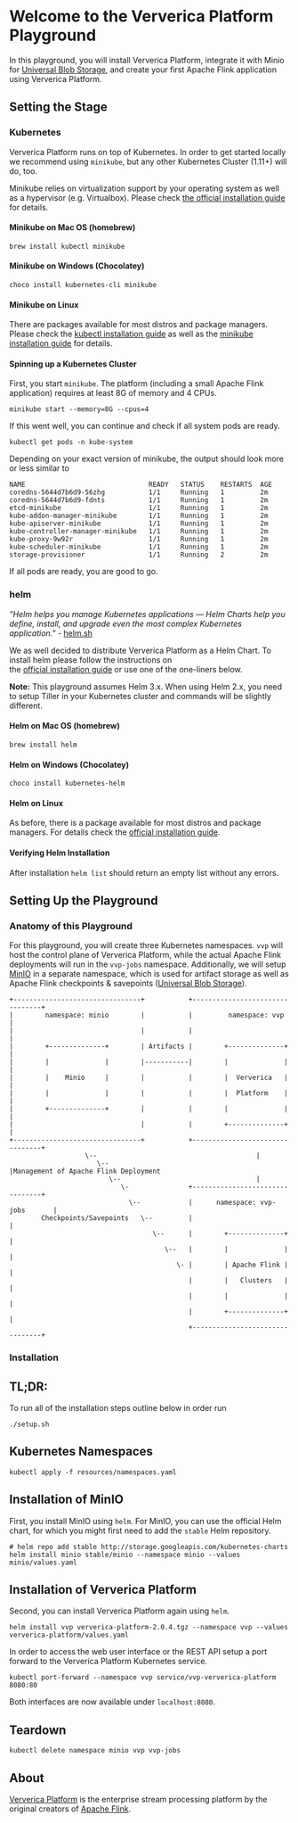 # Welcome to the Ververica Platform Playground

In this playground, you will install Ververica Platform, integrate it with Minio for 
[Universal Blob Storage](https://docs.ververica.com/administration/blob_storage.html), and create your first Apache Flink 
application using Ververica Platform.

## Setting the Stage

### Kubernetes

Ververica Platform runs on top of Kubernetes. In order to get started locally we recommend using `minikube`, but any 
other Kubernetes Cluster (1.11+) will do, too. 
 
Minikube relies on virtualization support by your operating system as well as a hypervisor (e.g. Virtualbox). Please 
check [the official installation guide](https://kubernetes.io/docs/tasks/tools/install-minikube/#before-you-begin) for details.  

#### Minikube on Mac OS (homebrew)

```
brew install kubectl minikube
```

#### Minikube on Windows (Chocolatey) 

```
choco install kubernetes-cli minikube
```

#### Minikube on Linux

There are packages available for most distros and package managers. Please check 
the [kubectl installation guide](https://kubernetes.io/docs/tasks/tools/install-kubectl/#install-kubectl-on-linux) as 
well as the [minikube installation guide](https://kubernetes.io/docs/tasks/tools/install-minikube/#install-minikube) for details. 

#### Spinning up a Kubernetes Cluster

First, you start `minikube`. The platform (including a small Apache Flink application) requires at least 8G of memory 
and 4 CPUs.  

```
minikube start --memory=8G --cpus=4
```

If this went well, you can continue and check if all system pods are ready.

```
kubectl get pods -n kube-system
``` 

Depending on your exact version of minikube, the output should look more or less similar to

```
NAME                               READY   STATUS    RESTARTS  AGE
coredns-5644d7b6d9-56zhg           1/1     Running   1         2m
coredns-5644d7b6d9-fdnts           1/1     Running   1         2m
etcd-minikube                      1/1     Running   1         2m
kube-addon-manager-minikube        1/1     Running   1         2m
kube-apiserver-minikube            1/1     Running   1         2m
kube-controller-manager-minikube   1/1     Running   1         2m
kube-proxy-9w92r                   1/1     Running   1         2m
kube-scheduler-minikube            1/1     Running   1         2m
storage-provisioner                1/1     Running   2         2m
```

If all pods are ready, you are good to go. 

### helm

*"Helm helps you manage Kubernetes applications — Helm Charts help you define, install, and upgrade even the most 
complex Kubernetes application."* - [helm.sh](https://helm.sh/)

We as well decided to distribute Ververica Platform as a Helm Chart. To install helm please follow the instructions on  
the [official installation guide](https://helm.sh/docs/intro/install/) or use one of the one-liners below.

**Note:** This playground assumes Helm 3.x. When using Helm 2.x, you need to setup Tiller in your Kubernetes cluster
and commands will be slightly different.

#### Helm on Mac OS (homebrew)

```
brew install helm
```

#### Helm on Windows (Chocolatey) 

```
choco install kubernetes-helm
```

#### Helm on Linux

As before, there is a package available for most distros and package managers. For details check the 
[official installation guide](https://helm.sh/docs/intro/install/).

#### Verifying Helm Installation

After installation `helm list` should return an empty list without any errors.  

## Setting Up the Playground

### Anatomy of this Playground

For this playground, you will create three Kubernetes namespaces. `vvp` will host the control plane of Ververica 
Platform, while the actual Apache Flink deployments will run in the `vvp-jobs` namespace. Additionally, we will setup 
[MinIO](https://min.io/) in a separate namespace, which is used for artifact storage as well as Apache Flink checkpoints 
& savepoints ([Universal Blob Storage](https://docs.ververica.com/administration/blob_storage.html)). 

```
+--------------------------------+           +--------------------------------+                     
|        namespace: minio        |           |         namespace: vvp         |                     
|                                |           |                                |                     
|        +--------------+        | Artifacts |        +--------------+        |                     
|        |              |        |-----------|        |              |        |                     
|        |    Minio     |        |           |        |  Ververica   |        |                     
|        |              |        |           |        |  Platform    |        |                     
|        +--------------+        |           |        |              |        |                     
|                                |           |        +--------------+        |                     
+--------------------------------+           +--------------------------------+                     
                   \--                                        |                                     
                      \--                                     |Management of Apache Flink Deployment
                         \--                                  |                                     
                            \-               +--------------------------------+                     
                              \--            |      namespace: vvp-jobs       |                     
        Checkpoints/Savepoints   \--         |                                |                     
                                    \--      |        +--------------+        |                     
                                       \--   |        |              |        |                     
                                          \- |        | Apache Flink |        |                     
                                             |        |   Clusters   |        |                     
                                             |        |              |        |                     
                                             |        +--------------+        |                     
                                             +--------------------------------+   
```

### Installation

## TL;DR:

To run all of the installation steps outline below in order run

```
./setup.sh
```

## Kubernetes Namespaces

```
kubectl apply -f resources/namespaces.yaml
```

## Installation of MinIO

First, you install MinIO using `helm`. For MinIO, you can use the official Helm chart, for which you might first need to 
add the `stable` Helm repository.

```
# helm repo add stable http://storage.googleapis.com/kubernetes-charts
helm install minio stable/minio --namespace minio --values minio/values.yaml
```

## Installation of Ververica Platform 

Second, you can install Ververica Platform again using `helm`. 
 
```
helm install vvp ververica-platform-2.0.4.tgz --namespace vvp --values ververica-platform/values.yaml
```

In order to access the web user interface or the REST API setup a port forward to the Ververica Platform Kubernetes 
service.

```
kubectl port-forward --namespace vvp service/vvp-ververica-platform 8080:80
```

Both interfaces are now available under `localhost:8080`. 

## Teardown

```
kubectl delete namespace minio vvp vvp-jobs
```

## About

[Ververica Platform](https://www.ververica.com) is the enterprise stream processing platform by the original creators of [Apache Flink](https://flink.apache.org/). 
